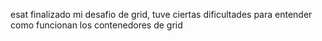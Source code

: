 esat finalizado mi desafio de grid, tuve ciertas dificultades para entender como funcionan los contenedores de grid 
